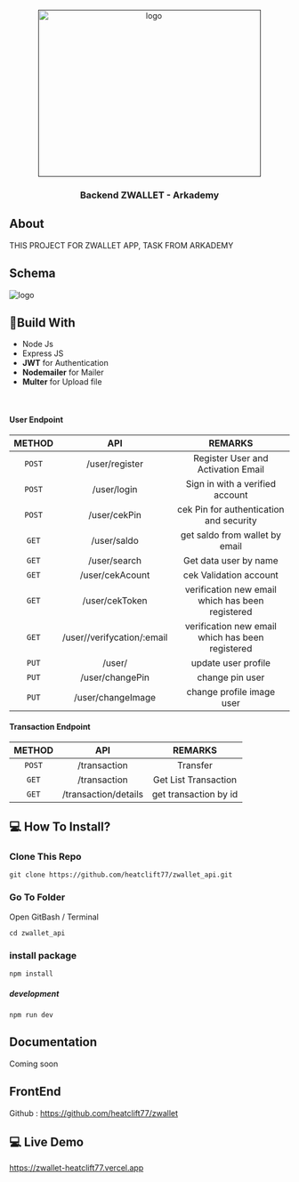 <p align="center">
  <a href="" rel="noopener">
 <img width=400px height=300px src="https://i.ibb.co/PWw6SGx/image-2021-04-19-075223.png" alt="logo"></a>
</p>

<h3 align="center">Backend ZWALLET - Arkademy</h3>


## About
THIS PROJECT FOR ZWALLET APP, TASK FROM ARKADEMY

## Schema
<img src="https://iili.io/BkPlqJ.jpg" alt="logo"></a>

## 🔖Build With

* Node Js
* Express JS
* **JWT** for Authentication
* **Nodemailer** for Mailer
* **Multer** for Upload file

<br>

#### User Endpoint

|  METHOD  |             API             |                    REMARKS                    |
| :------: | :-------------------------: | :-------------------------------------------: |
|  `POST`  |       /user/register        |      Register User and Activation Email       |
|  `POST`  |        /user/login          |        Sign in with a verified account        |
|  `POST`  |        /user/cekPin         |      cek Pin for authentication and security  |
|  `GET`   |        /user/saldo          |          get saldo from wallet by email       |
|  `GET`   |       /user/search          |              Get data user by name            |
|  `GET`   |       /user/cekAcount       |              cek Validation account           |
|  `GET`   |       /user/cekToken  |              verification new email which has been registered        |
|  `GET`   |       /user//verifycation/:email  |     verification new email which has been registered     |
|  `PUT`   |       /user/                |             update user profile               |
|  `PUT`   |       /user/changePin       |             change pin user                   |
|  `PUT`   |       /user/changeImage     |             change profile image user         |

#### Transaction Endpoint

|  METHOD  |       API        |          REMARKS           |
| :------: | :--------------: | :------------------------: |
|  `POST`  |     /transaction    | Transfer |
|  `GET`   | /transaction |    Get List Transaction   |
|  `GET`   | /transaction/details |    get transaction by id    |



## 💻 How To Install?
### Clone This Repo
```
git clone https://github.com/heatclift77/zwallet_api.git
```
### Go To Folder
Open GitBash / Terminal
```
cd zwallet_api
```
### install package
```
npm install
```
##### development
```
npm run dev
```

## Documentation
Coming soon

## FrontEnd
Github : https://github.com/heatclift77/zwallet

## 💻 Live Demo
https://zwallet-heatclift77.vercel.app
